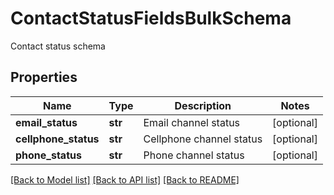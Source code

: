 # ContactStatusFieldsBulkSchema

Contact status schema
## Properties
Name | Type | Description | Notes
------------ | ------------- | ------------- | -------------
**email_status** | **str** | Email channel status | [optional] 
**cellphone_status** | **str** | Cellphone channel status | [optional] 
**phone_status** | **str** | Phone channel status | [optional] 

[[Back to Model list]](../README.md#documentation-for-models) [[Back to API list]](../README.md#documentation-for-api-endpoints) [[Back to README]](../README.md)


